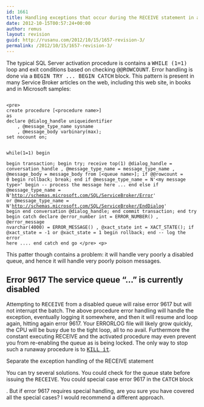 ```yaml
---
id: 1661
title: Handling exceptions that occur during the RECEIVE statement in activated procedures
date: 2012-10-15T00:57:24+00:00
author: remus
layout: revision
guid: http://rusanu.com/2012/10/15/1657-revision-3/
permalink: /2012/10/15/1657-revision-3/
---
```

The typical SQL Server activation procedure is contains a <tt>WHILE (1=1)</tt> loop and exit conditions based on checking <tt>@@ROWCOUNT</tt>. Error handling is done via a <tt>BEGIN TRY ... BEGIN CATCH</tt> block. This pattern is present in many Service Broker articles on the web, including this web site, in books and in Microsoft samples:


<code language="SQL">
&lt;pre>
create procedure [&lt;procedure name>]
as
declare @dialog_handle uniqueidentifier
	, @message_type_name sysname
	, @message_body varbinary(max);
set nocount on;

while(1=1)
begin	
	begin transaction;
	begin try;
		receive top(1) 
			@dialog_handle = conversation_handle
			, @message_type_name = message_type_name
			, @message_body = message_body
		from [&lt;queue name>];
		if @@rowcount = 0
		begin
			rollback;
			break;
		end
		if @message_type_name = N'&lt;my message type>'
		begin
			-- process the message here
                        ...
		end
		else if @message_type_name = N'http://schemas.microsoft.com/SQL/ServiceBroker/Error'
		   or @message_type_name = N'http://schemas.microsoft.com/SQL/ServiceBroker/EndDialog'
		begin
			end conversation @dialog_handle;
		end
		commit transaction;
	end try
	begin catch
		declare @error_number int = ERROR_NUMBER()
			, @error_message nvarchar(4000) = ERROR_MESSAGE()
			, @xact_state int = XACT_STATE();
		if @xact_state = -1 or @xact_state = 1
		begin
			rollback;
		end
		-- log the error here
               ....
	end catch
end	
go
&lt;/pre>
&lt;p></code>

This patter though contains a problem: it will handle very poorly a disabled queue, and hence it will handle very poorly poison messages.

## Error 9617 The service queue &#8220;&#8230;&#8221; is currently disabled

Attempting to <tt>RECEIVE</tt> from a disabled queue will raise error 9617 but will not interrupt the batch. The above procedure error handling will handle the exception, eventually logging it somewhere, and then it will resume and loop again, hitting again error 9617. Your ERRORLOG file will likely grow quickly, the CPU will be busy due to the tight loop, all to no avail. Furthermore the constant executing RECEIVE and the activated procedure may even prevent you from re-enabling the queue as is being locked. The only way to stop such a runaway procedure is to [<TT>KILL it</TT>](http://msdn.microsoft.com/en-us/library/ms173730.aspx).

<p class="callout float-left">
  Separate the exception handling of the RECEIVE statement
</p>

You can try several solutions. You could check for the queue state before issuing the <tt>RECEIVE</tt>. You could special case error 9617 in the <tt>CATCH</tt> block

. But if error 9617 requires special handling, are you sure you have covered all the special cases? I would recommend a different approach.